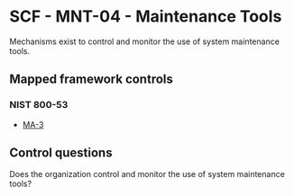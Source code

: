 # SCF - MNT-04 - Maintenance Tools
Mechanisms exist to control and monitor the use of system maintenance tools. 
## Mapped framework controls
### NIST 800-53
- [MA-3](../nist80053/ma-3.md)
  
## Control questions
Does the organization control and monitor the use of system maintenance tools? 
  